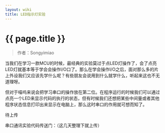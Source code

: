 ```yaml
---
layout: wiki
title: LED指示灯实验
---
```


# {{ page.title }}

> 作者：Songyimiao

当我们在学习一款MCU的时候，最经典的实验莫过于点LED灯操作了，会了点亮LED灯就基本等于学会会操作I/O口了。那么在学会操作I/O之后，面对那么多的片上外设我们又应该先学什么呢？有些朋友会说用到什么就学什么，听起来这也不无道理呀。

但对于喵呜来说会把学习串口的操作放在第二位。在程序运行的时候我们可以通过点亮一个LED来显示代码的执行的状态，但有时候我们还想把某些中间量或者其他程序状态信息打印出来显示在电脑上，那么这时串口的作用就可想而知了。

待上传

串口通讯实验代码传送门：（这几天整理下就上传）


